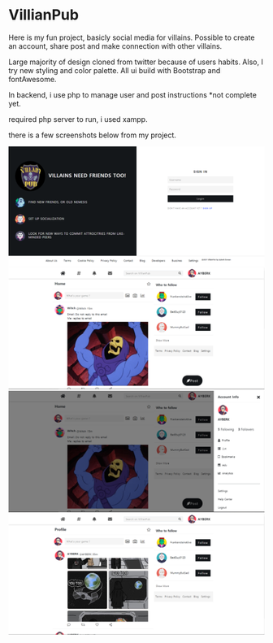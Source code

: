 # VillianPub

Here is my fun project, basicly social media for villains. Possible to create an account, share post and make connection with other villains.

Large majority of design cloned from twitter because of users habits. Also, I try new styling and color palette. All ui build with Bootstrap and fontAwesome.

In backend, i use php to manage user and post instructions *not complete yet. 

required php server to run, i used xampp.

there is a few screenshots below from my project.

<img src="/ss/SignInPage.PNG">
<img src="/ss/feedPage.PNG">
<img src="/ss/SideBar.PNG">
<img src="/ss/profilePage.PNG">

